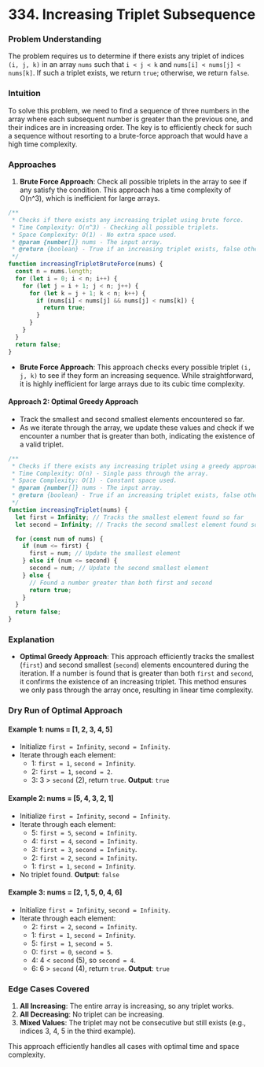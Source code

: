 # 334. Increasing Triplet Subsequence

### Problem Understanding

The problem requires us to determine if there exists any triplet of indices `(i, j, k)` in an array `nums` such that `i < j < k` and `nums[i] < nums[j] < nums[k]`. If such a triplet exists, we return `true`; otherwise, we return `false`.

### Intuition

To solve this problem, we need to find a sequence of three numbers in the array where each subsequent number is greater than the previous one, and their indices are in increasing order. The key is to efficiently check for such a sequence without resorting to a brute-force approach that would have a high time complexity.

### Approaches

1. **Brute Force Approach**: Check all possible triplets in the array to see if any satisfy the condition. This approach has a time complexity of O(n^3), which is inefficient for large arrays.

```javascript
/**
 * Checks if there exists any increasing triplet using brute force.
 * Time Complexity: O(n^3) - Checking all possible triplets.
 * Space Complexity: O(1) - No extra space used.
 * @param {number[]} nums - The input array.
 * @return {boolean} - True if an increasing triplet exists, false otherwise.
 */
function increasingTripletBruteForce(nums) {
  const n = nums.length;
  for (let i = 0; i < n; i++) {
    for (let j = i + 1; j < n; j++) {
      for (let k = j + 1; k < n; k++) {
        if (nums[i] < nums[j] && nums[j] < nums[k]) {
          return true;
        }
      }
    }
  }
  return false;
}
```

- **Brute Force Approach**: This approach checks every possible triplet `(i, j, k)` to see if they form an increasing sequence. While straightforward, it is highly inefficient for large arrays due to its cubic time complexity.

#### Approach 2: Optimal Greedy Approach

- Track the smallest and second smallest elements encountered so far.
- As we iterate through the array, we update these values and check if we encounter a number that is greater than both, indicating the existence of a valid triplet.

```javascript
/**
 * Checks if there exists any increasing triplet using a greedy approach.
 * Time Complexity: O(n) - Single pass through the array.
 * Space Complexity: O(1) - Constant space used.
 * @param {number[]} nums - The input array.
 * @return {boolean} - True if an increasing triplet exists, false otherwise.
 */
function increasingTriplet(nums) {
  let first = Infinity; // Tracks the smallest element found so far
  let second = Infinity; // Tracks the second smallest element found so far

  for (const num of nums) {
    if (num <= first) {
      first = num; // Update the smallest element
    } else if (num <= second) {
      second = num; // Update the second smallest element
    } else {
      // Found a number greater than both first and second
      return true;
    }
  }
  return false;
}
```

### Explanation

- **Optimal Greedy Approach**: This approach efficiently tracks the smallest (`first`) and second smallest (`second`) elements encountered during the iteration. If a number is found that is greater than both `first` and `second`, it confirms the existence of an increasing triplet. This method ensures we only pass through the array once, resulting in linear time complexity.

### Dry Run of Optimal Approach

#### Example 1: nums = [1, 2, 3, 4, 5]

- Initialize `first = Infinity`, `second = Infinity`.
- Iterate through each element:
  - 1: `first = 1`, `second = Infinity`.
  - 2: `first = 1`, `second = 2`.
  - 3: 3 > `second` (2), return `true`.
    **Output**: `true`

#### Example 2: nums = [5, 4, 3, 2, 1]

- Initialize `first = Infinity`, `second = Infinity`.
- Iterate through each element:
  - 5: `first = 5`, `second = Infinity`.
  - 4: `first = 4`, `second = Infinity`.
  - 3: `first = 3`, `second = Infinity`.
  - 2: `first = 2`, `second = Infinity`.
  - 1: `first = 1`, `second = Infinity`.
- No triplet found.
  **Output**: `false`

#### Example 3: nums = [2, 1, 5, 0, 4, 6]

- Initialize `first = Infinity`, `second = Infinity`.
- Iterate through each element:
  - 2: `first = 2`, `second = Infinity`.
  - 1: `first = 1`, `second = Infinity`.
  - 5: `first = 1`, `second = 5`.
  - 0: `first = 0`, `second = 5`.
  - 4: 4 < `second` (5), so `second = 4`.
  - 6: 6 > `second` (4), return `true`.
    **Output**: `true`

### Edge Cases Covered

1. **All Increasing**: The entire array is increasing, so any triplet works.
2. **All Decreasing**: No triplet can be increasing.
3. **Mixed Values**: The triplet may not be consecutive but still exists (e.g., indices 3, 4, 5 in the third example).

This approach efficiently handles all cases with optimal time and space complexity.
